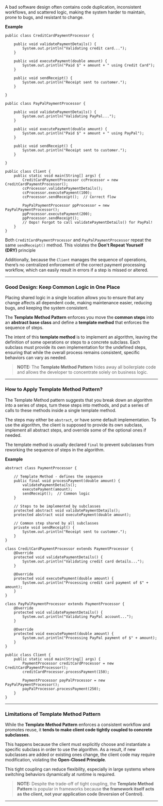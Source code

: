 
A bad software design often contains code duplication, inconsistent workflows, and scattered logic, making the system harder to maintain, prone to bugs, and resistant to change.

**Example**

```
public class CreditCardPaymentProcessor {

	public void validatePaymentDetails() {
		System.out.println("Validating credit card...");
	}

    public void executePayment(double amount) {
	    System.out.println("Paid $" + amount + " using Credit Card");
    }

    public void sendReceipt() {
        System.out.println("Receipt sent to customer.");
    }
	
}
```

```
public class PayPalPaymentProcessor {

	public void validatePaymentDetails() {
		System.out.println("Validating PayPal...");
	}

    public void executePayment(double amount) {
	    System.out.println("Paid $" + amount + " using PayPal");
    }

    public void sendReceipt() {
        System.out.println("Receipt sent to customer.");
    }
	
}
```

```
public class Client {
    public static void main(String[] args) {
        CreditCardPaymentProcessor ccProcessor = new                                                                                CreditCardPaymentProcessor();
        ccProcessor.validatePaymentDetails();
        ccProcessor.executePayment(100);
        ccProcessor.sendReceipt();  // Correct flow

        PayPalPaymentProcessor ppProcessor = new PayPalPaymentProcessor();
        ppProcessor.executePayment(200);
        ppProcessor.sendReceipt();
        // Oops! Forgot to call validatePaymentDetails() for PayPal!
    }
}
``` 

Both `CreditCardPaymentProcessor` and `PayPalPaymentProcessor` repeat the same `sendReceipt()` method. This violates the **Don't Repeat Yourself (DRY)** principle 

Additionally, because the `Client` manages the sequence of operations, there’s no centralized enforcement of the correct payment processing workflow, which can easily result in errors if a step is missed or altered. 

---
### Good Design: Keep Common Logic in One Place

Placing shared logic in a single location allows you to ensure that any change affects all dependent code, making maintenance easier, reducing bugs, and keeping the system consistent.

The **Template Method Pattern** enforces you move the **common steps** into an **abstract base class** and define a **template method** that enforces the sequence of steps.

The intent of this **template method** is to implement an algorithm, leaving the definition of some operations or steps to a concrete subclass. Each subclass must provide its own implementation for the undefined steps, ensuring that while the overall process remains consistent, specific behaviors can vary as needed.

> **NOTE:** The **Template Method Pattern** hides away all boilerplate code and allows the developer to concentrate solely on business logic.

---
### How to Apply Template Method Pattern?

The Template Method pattern suggests that you break down an algorithm into a series of steps, turn these steps into methods, and put a series of calls to these methods inside a single template method.

The steps may either be `abstract`, or have some default implementation. To use the algorithm, the client is supposed to provide its own subclass, implement all abstract steps, and override some of the optional ones if needed.

The template method is usually declared `final` to prevent subclasses from reworking the sequence of steps in the algorithm.

**Example**

```
abstract class PaymentProcessor {

    // Template Method - defines the sequence
    public final void processPayment(double amount) {
        validatePaymentDetails();
        executePayment(amount);
        sendReceipt();  // Common logic
    }

    // Steps to be implemented by subclasses
    protected abstract void validatePaymentDetails();
    protected abstract void executePayment(double amount);

    // Common step shared by all subclasses
    private void sendReceipt() {
        System.out.println("Receipt sent to customer.");
    }
}
```

```
class CreditCardPaymentProcessor extends PaymentProcessor {
    @Override
    protected void validatePaymentDetails() {
        System.out.println("Validating credit card details...");
    }

    @Override
    protected void executePayment(double amount) {
        System.out.println("Processing credit card payment of $" + amount);
    }
}

class PayPalPaymentProcessor extends PaymentProcessor {
    @Override
    protected void validatePaymentDetails() {
        System.out.println("Validating PayPal account...");
    }

    @Override
    protected void executePayment(double amount) {
        System.out.println("Processing PayPal payment of $" + amount);
    }
}
```

```
public class Client {
    public static void main(String[] args) {
        PaymentProcessor creditCardProcessor = new CreditCardPaymentProcessor();
        creditCardProcessor.processPayment(150);

        PaymentProcessor payPalProcessor = new PayPalPaymentProcessor();
        payPalProcessor.processPayment(250);
    }
}
```

---
### Limitations of Template Method Pattern

While the **Template Method Pattern** enforces a consistent workflow and promotes reuse, it **tends to make client code tightly coupled to concrete subclasses**. 

This happens because the client must explicitly choose and instantiate a specific subclass in order to use the algorithm. As a result, if new subclasses are added or existing ones change, the client code may require modification, violating the **Open-Closed Principle**. 

This tight coupling can reduce flexibility, especially in large systems where switching behaviors dynamically at runtime is required.

> **NOTE:** Despite the trade-off of tight coupling, the **Template Method Pattern** is popular in frameworks because **the framework itself acts as the client, not your application code (Inversion of Control)**.

---

